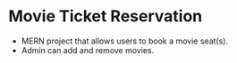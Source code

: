 # Movie Ticket Reservation
- MERN project that allows users to book a movie seat(s). 
- Admin can add and remove movies.